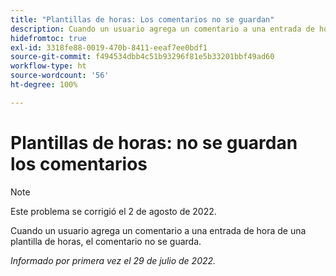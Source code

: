 ```yaml
---
title: "Plantillas de horas: Los comentarios no se guardan"
description: Cuando un usuario agrega un comentario a una entrada de hora de una plantilla de horas, el comentario no se guarda.
hidefromtoc: true
exl-id: 3318fe88-0019-470b-8411-eeaf7ee0bdf1
source-git-commit: f494534dbb4c51b93296f81e5b33201bbf49ad60
workflow-type: ht
source-wordcount: '56'
ht-degree: 100%

---
```


# Plantillas de horas: no se guardan los comentarios

>[!NOTE]
>
>Este problema se corrigió el 2 de agosto de 2022.

Cuando un usuario agrega un comentario a una entrada de hora de una plantilla de horas, el comentario no se guarda.

_Informado por primera vez el 29 de julio de 2022._
